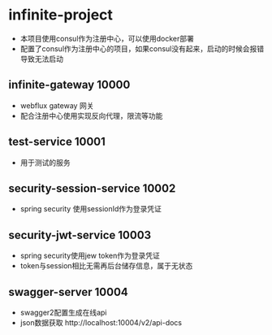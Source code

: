 # infinite-project 
- 本项目使用consul作为注册中心，可以使用docker部署
- 配置了consul作为注册中心的项目，如果consul没有起来，启动的时候会报错导致无法启动

## infinite-gateway 10000 
- webflux gateway 网关
- 配合注册中心使用实现反向代理，限流等功能

## test-service 10001
- 用于测试的服务

## security-session-service 10002
- spring security 使用sessionId作为登录凭证

## security-jwt-service 10003
- spring security使用jew token作为登录凭证
- token与session相比无需再后台储存信息，属于无状态

## swagger-server 10004
- swagger2配置生成在线api
- json数据获取 http://localhost:10004/v2/api-docs